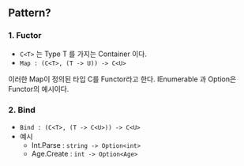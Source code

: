 ﻿## Pattern?

### 1. Fuctor
- `C<T>` 는 Type T 를 가지는 Container 이다.
- `Map : (C<T>, (T -> U)) -> C<U>`

이러한 Map이 정의된 타입 C를 Functor라고 한다.
IEnumerable 과 Option은 Functor의 예시이다.

### 2. Bind
- `Bind : (C<T>, (T -> C<U>)) -> C<U>`
- 예시
  - Int.Parse : `string -> Option<int>`
  - Age.Create : `int -> Option<Age>`

